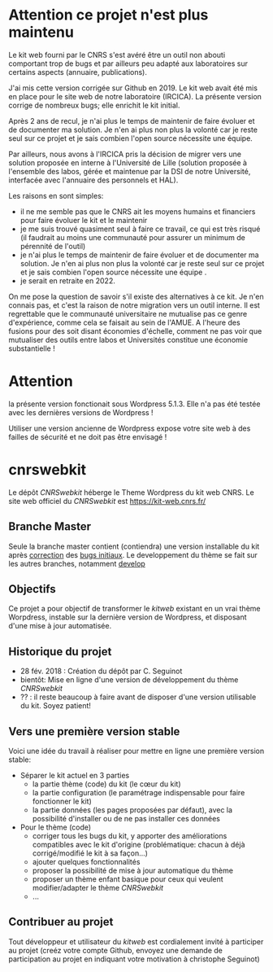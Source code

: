 # Attention ce projet n'est plus maintenu 

Le kit web fourni par le CNRS s'est avéré être un outil non abouti comportant trop de bugs et par ailleurs peu adapté aux laboratoires sur certains aspects (annuaire, publications). 

J'ai mis cette version corrigée sur Github en 2019. Le kit web avait été mis en place pour le site web de notre laboratoire (IRCICA). La présente version corrige de nombreux bugs; elle enrichit le kit initial.

Après 2 ans de recul, je n'ai plus le temps de maintenir de faire évoluer et de documenter ma solution. Je n'en ai plus non plus la volonté car je reste seul sur ce projet et je sais combien l'open source nécessite une équipe.

Par ailleurs, nous avons à l'IRCICA pris la décision de migrer vers une solution proposée en interne à l'Université de Lille (solution proposée à l'ensemble des labos, gérée et maintenue par la DSI de notre Université, interfacée avec l'annuaire des personnels et HAL).

Les raisons en sont simples:
- il ne me semble pas que le CNRS ait les moyens humains et financiers pour faire évoluer le kit et le maintenir
- je me suis trouvé quasiment seul à faire ce travail, ce qui est très risqué (il faudrait au moins une communauté pour assurer un minimum de pérennité de l'outil)
- je n'ai plus le temps de maintenir de faire évoluer et de documenter ma solution. Je n'en ai plus non plus la volonté car je reste seul sur ce projet et je sais combien l'open source nécessite une équipe .
- je serait en retraite en 2022.

On me pose la question de savoir s'il existe des alternatives à ce kit. Je n'en connais pas, et c'est la raison de notre migration vers un outil interne. Il est regrettable que le communauté universitaire ne mutualise pas ce genre d'expérience, comme cela se faisait au sein de l'AMUE. A l'heure des fusions pour des soit disant économies d'échelle, comment ne pas voir que mutualiser des outils entre labos et Universités constitue une économie substantielle ! 
# Attention 
la présente version fonctionait sous Wordpress 5.1.3. Elle n'a pas été testée avec les dernières versions de Wordpress !

Utiliser une version ancienne de Wordpress expose votre site web à des failles de sécurité et ne doit pas être envisagé !

# cnrswebkit
Le dépôt *CNRSwebkit* héberge le Theme Wordpress du kit web CNRS. Le site web officiel du *CNRSwebkit* est https://kit-web.cnrs.fr/

## Branche Master
Seule la branche master contient (contiendra) une version installable du kit après [correction](https://github.com/cnrs-webkit/cnrswebkit/blob/develop/CHANGES.md) des [bugs initiaux](https://github.com/cnrs-webkit/cnrswebkit/blob/develop/TODO.md). Le developpement du thème se fait sur les autres branches, notamment [develop](https://github.com/cnrs-webkit/cnrswebkit/tree/develop) 
## Objectifs 
Ce projet a pour objectif de transformer le *kitweb* existant en un vrai thème Worpdress, instable sur la dernière version de Wordpress, et disposant d'une mise à jour automatisée. 

## Historique du projet
- 28 fév. 2018 : Création du dépôt par C. Seguinot
- bientôt: Mise en ligne d'une version de développement du thème *CNRSwebkit* 
- ?? : il reste beaucoup à faire avant de disposer d'une version utilisable du kit. Soyez patient! 

## Vers une première version stable
Voici une idée du travail à réaliser pour mettre en ligne une première version stable: 
- Séparer le kit actuel en 3 parties 
  - la partie thème (code) du kit (le cœur du kit) 
  - la partie configuration (le paramétrage indispensable pour faire fonctionner le kit) 
  - la partie données (les pages proposées par défaut), avec la possibilité d'installer ou de ne pas installer ces données
- Pour le thème (code)
  - corriger tous les bugs du kit, y apporter des améliorations compatibles avec le kit d'origine (problématique: chacun à déjà corrigé/modifié le kit à sa façon...)
  - ajouter quelques fonctionnalités
  - proposer la possibilité de mise à jour automatique du thème
  - proposer un thème enfant basique pour ceux qui veulent modifier/adapter le thème *CNRSwebkit* 
  - ...


## Contribuer au projet
Tout développeur et utilisateur du *kitweb* est cordialement invité à participer au projet (creéz votre compte Github, envoyez une demande de participation au projet en indiquant votre motivation à christophe Seguinot) 
